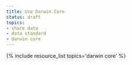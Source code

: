 ```yaml
---
title: Use Darwin Core
status: draft
topics:
- share data
- data standard
- darwin core
---
```

{% include resource_list topics='darwin core' %}